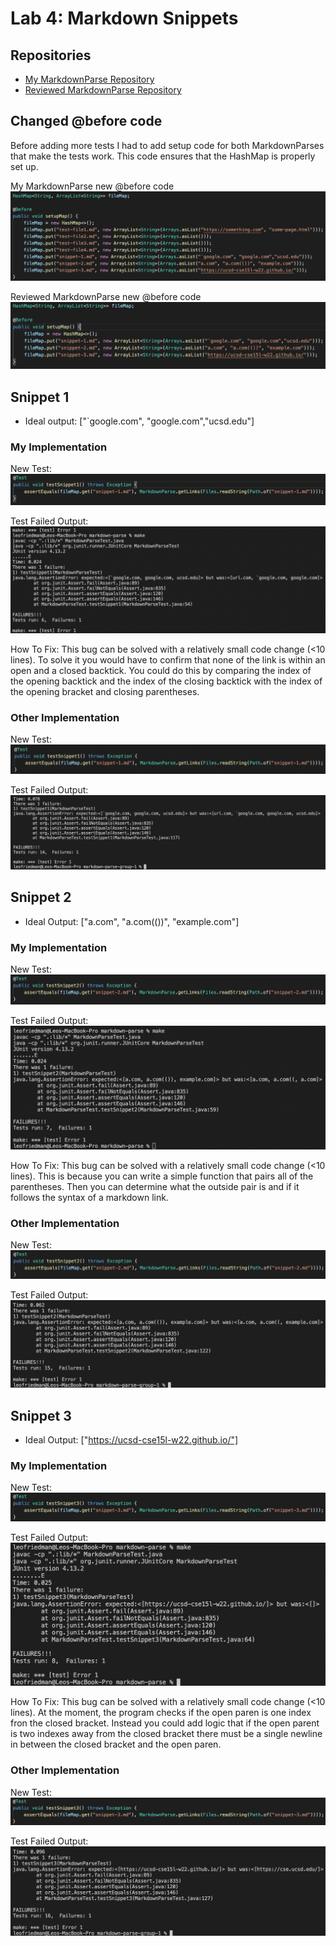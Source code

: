 # Lab 4: Markdown Snippets

## Repositories
* [My MarkdownParse Repository](https://github.com/leo3friedman/markdown-parse)
* [Reviewed MarkdownParse Repository](https://github.com/P2fryang/markdown-parse)

## Changed @before code
Before adding more tests I had to add setup code for both MarkdownParses that 
make the tests work. This code ensures that the HashMap is properly set up. 

My MarkdownParse new @before code
![My @before code](assets4/my-setupmap.png)

Reviewed MarkdownParse new @before code
![Their @before code](assets4/other-setupmap.png)

## Snippet 1
- Ideal output: ["`google.com", "google.com","ucsd.edu"]

### My Implementation

New Test:
![New Test](assets4/my-test-1.png)

Test Failed Output:
![Failed Output](assets4/my-fail-1.png)

How To Fix: This bug can be solved with a relatively small code change (<10 lines). To
solve it you would have to confirm that none of the link is within an open and a
closed backtick. You could do this by comparing the index of the opening backtick and
the index of the closing backtick with the index of the opening bracket and closing
parentheses. 

### Other Implementation

New Test:
![New Test](assets4/other-test-1.png)

Test Failed Output:
![Failed Output](assets4/other-fail-1.png)

## Snippet 2
- Ideal Output: ["a.com", "a.com(())", "example.com"]

### My Implementation

New Test:
![New Test](assets4/my-test-2.png)

Test Failed Output:
![Failed Output](assets4/my-fail-2.png)

How To Fix: This bug can be solved with a relatively small code change (<10 lines). This
is because you can write a simple function that pairs all of the parentheses. Then you can
determine what the outside pair is and if it follows the syntax of a markdown link. 

### Other Implementation

New Test:
![New Test](assets4/other-test-2.png)

Test Failed Output:
![Failed Output](assets4/other-fail-2.png)

## Snippet 3
- Ideal Output: ["https://ucsd-cse15l-w22.github.io/"]

### My Implementation

New Test:
![New Test](assets4/my-test-3.png)

Test Failed Output:
![Failed Output](assets4/my-fail-3.png)

How To Fix: This bug can be solved with a relatively small code change (<10 lines). At
the moment, the program checks if the open paren is one index fron the closed bracket.
Instead you could add logic that if the open parent is two indexes away from the closed 
bracket there must be a single newline in between the closed bracket and the open paren.

### Other Implementation

New Test:
![New Test](assets4/other-test-3.png)

Test Failed Output:
![Failed Output](assets4/other-fail-3.png)



